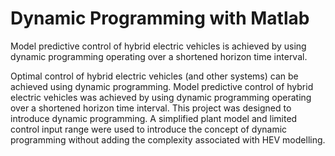 # Dynamic Programming with Matlab
 Model predictive control of hybrid electric vehicles is achieved by using dynamic programming operating over a shortened horizon time interval.

Optimal control of hybrid electric vehicles (and other systems) can be achieved using dynamic programming. Model predictive control of hybrid electric vehicles was achieved by using dynamic programming operating over a shortened horizon time interval. This project was designed to introduce dynamic programming. A simplified plant model and limited control input range were used to introduce the concept of dynamic programming without adding the complexity associated with HEV modelling.
